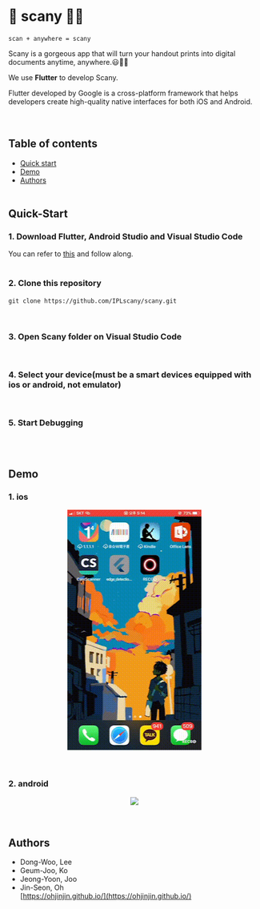 # 📱 scany 🧾📄

~~~
scan + anywhere = scany
~~~

Scany is a gorgeous app that will turn your handout prints into digital documents anytime, anywhere.😃👌🏽<br/>

We use **Flutter** to develop Scany.<br/>

Flutter developed by Google is a cross-platform framework that helps developers create high-quality native interfaces for both iOS and Android.<br/>
<br/><br/>

## Table of contents

- [Quick start](#quick-start)
- [Demo](#demo)
- [Authors](#authors)
<br/><br/>

## Quick-Start
### 1. Download Flutter, Android Studio and Visual Studio Code<br/>
You can refer to [this](https://ohjinjin.github.io/flutter/start-flutter/) and follow along.<br/>
<br/>

### 2. Clone this repository<br/>
~~~
git clone https://github.com/IPLscany/scany.git
~~~
<br/>

### 3. Open Scany folder on Visual Studio Code<br/>
<br/>

### 4. Select your device(must be a smart devices equipped with ios or android, not emulator)<br/>
<br/>

### 5. Start Debugging<br/>
<br/>
<br/>

## Demo
### 1. ios<br/>

<p align="center">
  <img src="https://github.com/IPLscany/scany/blob/master/scany_ios.gif"/>
</p>

<br/>

### 2. android<br/>

<p align="center">
  <img src="https://github.com/IPLscany/scany/blob/master/scany_android.gif"/>
</p>

<br/>

## Authors
* Dong-Woo, Lee<br/>
* Geum-Joo, Ko<br/>
* Jeong-Yoon, Joo<br/>
* Jin-Seon, Oh<br/>
[https://ohjinjin.github.io/](https://ohjinjin.github.io/)<br/>

